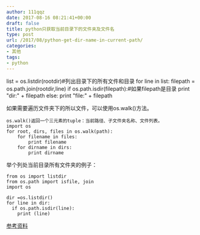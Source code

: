 ```yaml
---
author: 111qqz
date: 2017-08-16 08:21:41+00:00
draft: false
title: python只获取当前目录下的文件夹及文件名
type: post
url: /2017/08/python-get-dir-name-in-current-path/
categories:
- 其他
tags:
- python
---
```


list = os.listdir(rootdir)#列出目录下的所有文件和目录
    for line in list:
        filepath = os.path.join(rootdir,line)
        if os.path.isdir(filepath):#如果filepath是目录
            print "dir:" + filepath
        else:
            print "file:" + filepath



如果需要遍历文件夹下的所以文件，可以使用os.walk()方法。


    
    os.walk()返回一个三元素的tuple：当前路径、子文件夹名称、文件列表。
    import os
    for root, dirs, files in os.walk(path):
        for filename in files:
            print filename
        for dirname in dirs:
            print dirname



举个列处当前目录所有文件夹的例子：


    
    from os import listdir
    from os.path import isfile, join
    import os
    
    dir =os.listdir()
    for line in dir:
      if os.path.isdir(line):
        print (line)
    
    





[参考资料](http://www.pewees.com/article/14599980083468NDsZKENddescPcn56EWwKHpef.html)
